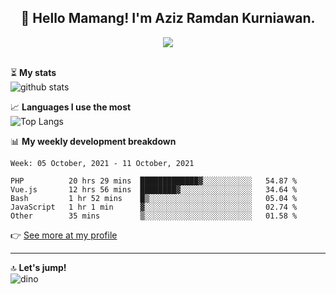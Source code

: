 <h2 align="center">👋 Hello Mamang! I'm Aziz Ramdan Kurniawan.</h2>  
<p align="center">
  <img src="https://komarev.com/ghpvc/?username=azizramdan"> <br><br>
</p>
    
⏳ **My stats**  
![github stats](https://github-readme-stats.vercel.app/api?username=azizramdan&show_icons=true&count_private=true&title_color=000&hide_border=true&hide_title=true)  

📈 **Languages I use the most**  
![Top Langs](https://github-readme-stats.vercel.app/api/top-langs/?username=azizramdan&layout=compact&langs_count=6&hide=tsql&hide_border=true&hide_title=true&exclude_repo=Futsal-Go,Futsal-Go-Admin,Sistem-Informasi-Sensus-Harian-Rawat-Inap)  

📊 **My weekly development breakdown**
<!--START_SECTION:waka-->
```text
Week: 05 October, 2021 - 11 October, 2021

PHP          20 hrs 29 mins  █████████████▓░░░░░░░░░░░   54.87 % 
Vue.js       12 hrs 56 mins  ████████▓░░░░░░░░░░░░░░░░   34.64 % 
Bash         1 hr 52 mins    █▒░░░░░░░░░░░░░░░░░░░░░░░   05.04 % 
JavaScript   1 hr 1 min      ▓░░░░░░░░░░░░░░░░░░░░░░░░   02.74 % 
Other        35 mins         ▒░░░░░░░░░░░░░░░░░░░░░░░░   01.58 % 
```
<!--END_SECTION:waka-->
👉 [See more at my profile](https://wakatime.com/@azizramdan)
***
🔝 **Let's jump!**  
![dino](https://raw.githubusercontent.com/azizramdan/azizramdan/master/dino.gif)  
